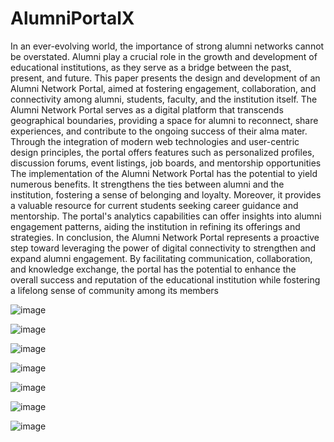 # AlumniPortalX

In an ever-evolving world, the importance of strong alumni networks 
cannot be overstated. Alumni play a crucial role in the growth and development 
of educational institutions, as they serve as a bridge between the past, present, 
and future. This paper presents the design and development of an Alumni 
Network Portal, aimed at fostering engagement, collaboration, and connectivity 
among alumni, students, faculty, and the institution itself. 
The Alumni Network Portal serves as a digital platform that transcends
geographical boundaries, providing a space for alumni to reconnect, share 
experiences, and contribute to the ongoing success of their alma mater. Through 
the integration of modern web technologies and user-centric design principles, 
the portal offers features such as personalized profiles, discussion forums, event 
listings, job boards, and mentorship opportunities 
The implementation of the Alumni Network Portal has the potential to 
yield numerous benefits. It strengthens the ties between alumni and the 
institution, fostering a sense of belonging and loyalty. Moreover, it provides a 
valuable resource for current students seeking career guidance and mentorship. 
The portal's analytics capabilities can offer insights into alumni engagement 
patterns, aiding the institution in refining its offerings and strategies. 
In conclusion, the Alumni Network Portal represents a proactive step 
toward leveraging the power of digital connectivity to strengthen and expand 
alumni engagement. By facilitating communication, collaboration, and 
knowledge exchange, the portal has the potential to enhance the overall success 
and reputation of the educational institution while fostering a lifelong sense of 
community among its members

![image](https://github.com/tejas11054/AlumniPortalX/assets/140798292/024931b7-407a-4b5b-b22b-6365c1b391ab)

![image](https://github.com/tejas11054/AlumniPortalX/assets/140798292/3a40292b-4822-418a-8e87-d8a4cd33ce28)

![image](https://github.com/tejas11054/AlumniPortalX/assets/140798292/b590e45b-eee8-472b-aa54-b9f47bec20a2)

![image](https://github.com/tejas11054/AlumniPortalX/assets/140798292/b49b3134-ef82-4991-8aac-2af3f3ea72d8)

![image](https://github.com/tejas11054/AlumniPortalX/assets/140798292/78075f19-3bd8-48c0-8e3b-9c76032f1537)

![image](https://github.com/tejas11054/AlumniPortalX/assets/140798292/8cfb6777-1d48-42db-9c15-1c5ab0ec9918)

![image](https://github.com/tejas11054/AlumniPortalX/assets/140798292/a9ef9e80-7c8a-4cca-b4e1-d976ac5dc05e)









